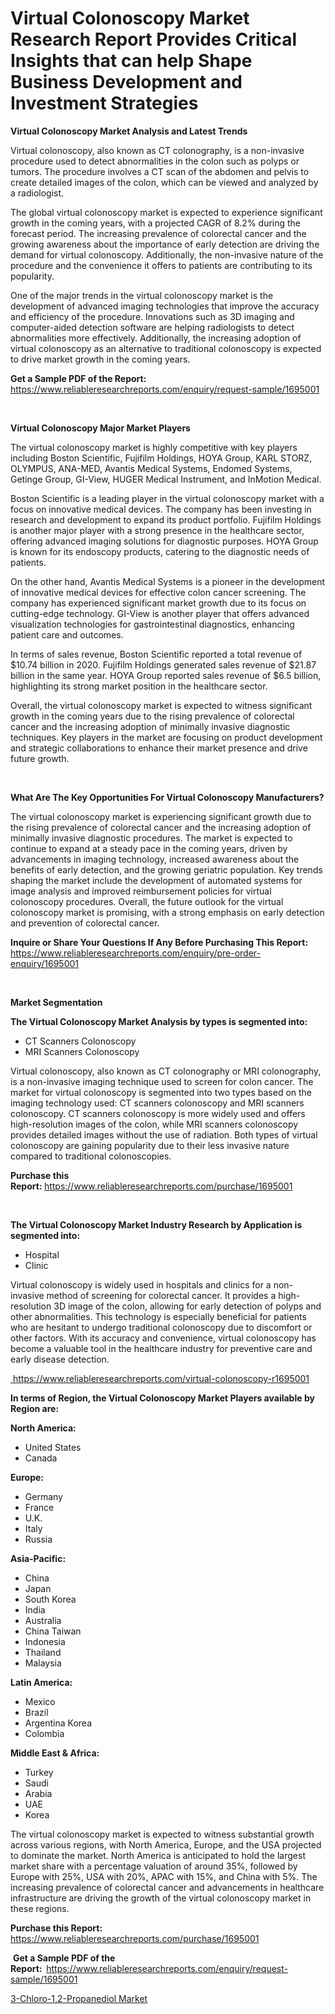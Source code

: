 <p><h1>Virtual Colonoscopy Market Research Report Provides Critical Insights that can help Shape Business Development and Investment Strategies</h1></p><p><strong>Virtual Colonoscopy Market Analysis and Latest Trends</strong></p>
<p><p>Virtual colonoscopy, also known as CT colonography, is a non-invasive procedure used to detect abnormalities in the colon such as polyps or tumors. The procedure involves a CT scan of the abdomen and pelvis to create detailed images of the colon, which can be viewed and analyzed by a radiologist.</p><p>The global virtual colonoscopy market is expected to experience significant growth in the coming years, with a projected CAGR of 8.2% during the forecast period. The increasing prevalence of colorectal cancer and the growing awareness about the importance of early detection are driving the demand for virtual colonoscopy. Additionally, the non-invasive nature of the procedure and the convenience it offers to patients are contributing to its popularity.</p><p>One of the major trends in the virtual colonoscopy market is the development of advanced imaging technologies that improve the accuracy and efficiency of the procedure. Innovations such as 3D imaging and computer-aided detection software are helping radiologists to detect abnormalities more effectively. Additionally, the increasing adoption of virtual colonoscopy as an alternative to traditional colonoscopy is expected to drive market growth in the coming years.</p></p>
<p><strong>Get a Sample PDF of the Report:&nbsp;</strong> <a href="https://www.reliableresearchreports.com/enquiry/request-sample/1695001">https://www.reliableresearchreports.com/enquiry/request-sample/1695001</a></p>
<p>&nbsp;</p>
<p><strong>Virtual Colonoscopy Major Market Players</strong></p>
<p><p>The virtual colonoscopy market is highly competitive with key players including Boston Scientific, Fujifilm Holdings, HOYA Group, KARL STORZ, OLYMPUS, ANA-MED, Avantis Medical Systems, Endomed Systems, Getinge Group, GI-View, HUGER Medical Instrument, and InMotion Medical.</p><p>Boston Scientific is a leading player in the virtual colonoscopy market with a focus on innovative medical devices. The company has been investing in research and development to expand its product portfolio. Fujifilm Holdings is another major player with a strong presence in the healthcare sector, offering advanced imaging solutions for diagnostic purposes. HOYA Group is known for its endoscopy products, catering to the diagnostic needs of patients.</p><p>On the other hand, Avantis Medical Systems is a pioneer in the development of innovative medical devices for effective colon cancer screening. The company has experienced significant market growth due to its focus on cutting-edge technology. GI-View is another player that offers advanced visualization technologies for gastrointestinal diagnostics, enhancing patient care and outcomes.</p><p>In terms of sales revenue, Boston Scientific reported a total revenue of $10.74 billion in 2020. Fujifilm Holdings generated sales revenue of $21.87 billion in the same year. HOYA Group reported sales revenue of $6.5 billion, highlighting its strong market position in the healthcare sector.</p><p>Overall, the virtual colonoscopy market is expected to witness significant growth in the coming years due to the rising prevalence of colorectal cancer and the increasing adoption of minimally invasive diagnostic techniques. Key players in the market are focusing on product development and strategic collaborations to enhance their market presence and drive future growth.</p></p>
<p>&nbsp;</p>
<p><strong>What Are The Key Opportunities For Virtual Colonoscopy Manufacturers?</strong></p>
<p><p>The virtual colonoscopy market is experiencing significant growth due to the rising prevalence of colorectal cancer and the increasing adoption of minimally invasive diagnostic procedures. The market is expected to continue to expand at a steady pace in the coming years, driven by advancements in imaging technology, increased awareness about the benefits of early detection, and the growing geriatric population. Key trends shaping the market include the development of automated systems for image analysis and improved reimbursement policies for virtual colonoscopy procedures. Overall, the future outlook for the virtual colonoscopy market is promising, with a strong emphasis on early detection and prevention of colorectal cancer.</p></p>
<p><strong>Inquire or Share Your Questions If Any Before Purchasing This Report:</strong> <a href="https://www.reliableresearchreports.com/enquiry/pre-order-enquiry/1695001">https://www.reliableresearchreports.com/enquiry/pre-order-enquiry/1695001</a></p>
<p>&nbsp;</p>
<p><strong>Market Segmentation</strong></p>
<p><strong>The Virtual Colonoscopy Market Analysis by types is segmented into:</strong></p>
<p><ul><li>CT Scanners Colonoscopy</li><li>MRI Scanners Colonoscopy</li></ul></p>
<p><p>Virtual colonoscopy, also known as CT colonography or MRI colonography, is a non-invasive imaging technique used to screen for colon cancer. The market for virtual colonoscopy is segmented into two types based on the imaging technology used: CT scanners colonoscopy and MRI scanners colonoscopy. CT scanners colonoscopy is more widely used and offers high-resolution images of the colon, while MRI scanners colonoscopy provides detailed images without the use of radiation. Both types of virtual colonoscopy are gaining popularity due to their less invasive nature compared to traditional colonoscopies.</p></p>
<p><strong>Purchase this Report:&nbsp;</strong><a href="https://www.reliableresearchreports.com/purchase/1695001">https://www.reliableresearchreports.com/purchase/1695001</a></p>
<p>&nbsp;</p>
<p><strong>The Virtual Colonoscopy Market Industry Research by Application is segmented into:</strong></p>
<p><ul><li>Hospital</li><li>Clinic</li></ul></p>
<p><p>Virtual colonoscopy is widely used in hospitals and clinics for a non-invasive method of screening for colorectal cancer. It provides a high-resolution 3D image of the colon, allowing for early detection of polyps and other abnormalities. This technology is especially beneficial for patients who are hesitant to undergo traditional colonoscopy due to discomfort or other factors. With its accuracy and convenience, virtual colonoscopy has become a valuable tool in the healthcare industry for preventive care and early disease detection.</p></p>
<p><a href="https://www.reliableresearchreports.com/virtual-colonoscopy-r1695001">&nbsp;https://www.reliableresearchreports.com/virtual-colonoscopy-r1695001</a></p>
<p><strong>In terms of Region, the Virtual Colonoscopy Market Players available by Region are:</strong></p>
<p>
    <p> <strong> North America: </strong>
        <ul>
            <li>United States</li>
            <li>Canada</li>
        </ul>
        </p> 
    <p> <strong> Europe: </strong>
        <ul>
            <li>Germany</li>
            <li>France</li>
            <li>U.K.</li>
            <li>Italy</li>
            <li>Russia</li>
        </ul>
        </p> 
    <p> <strong> Asia-Pacific: </strong>
        <ul>
            <li>China</li>
            <li>Japan</li>
            <li>South Korea</li>
            <li>India</li>
            <li>Australia</li>
            <li>China Taiwan</li>
            <li>Indonesia</li>
            <li>Thailand</li>
            <li>Malaysia</li>
        </ul>
        </p> 
    <p> <strong> Latin America: </strong>
        <ul>
            <li>Mexico</li>
            <li>Brazil</li>
            <li>Argentina Korea</li>
            <li>Colombia</li>
        </ul>
        </p> 
    <p> <strong> Middle East & Africa: </strong>
        <ul>
            <li>Turkey</li>
            <li>Saudi</li>
            <li>Arabia</li>
            <li>UAE</li>
            <li>Korea</li>
        </ul>
    </p>
    </p>
<p><p>The virtual colonoscopy market is expected to witness substantial growth across various regions, with North America, Europe, and the USA projected to dominate the market. North America is anticipated to hold the largest market share with a percentage valuation of around 35%, followed by Europe with 25%, USA with 20%, APAC with 15%, and China with 5%. The increasing prevalence of colorectal cancer and advancements in healthcare infrastructure are driving the growth of the virtual colonoscopy market in these regions.</p></p>
<p><strong>Purchase this Report: </strong><a href="https://www.reliableresearchreports.com/purchase/1695001">https://www.reliableresearchreports.com/purchase/1695001</a></p>
<p>&nbsp;<strong>Get a Sample PDF of the Report:&nbsp;&nbsp;</strong><a href="https://www.reliableresearchreports.com/enquiry/request-sample/1695001">https://www.reliableresearchreports.com/enquiry/request-sample/1695001</a></p>
<p><strong></strong></p>
<p><p><a href="https://issuu.com/reportprime-2/docs/3-chloro-12-propanediol-market-size-2030.pptx">3-Chloro-1,2-Propanediol Market</a></p></p>